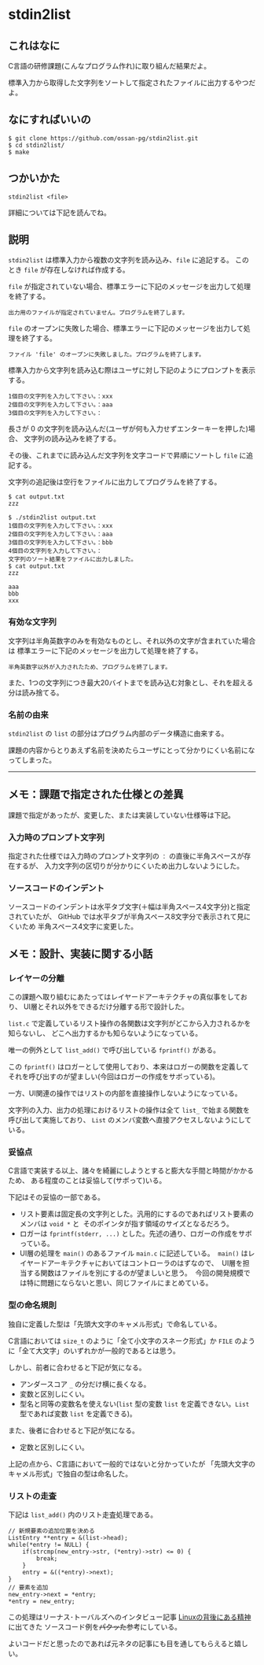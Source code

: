 # stdin2list

## これはなに

C言語の研修課題(こんなプログラム作れ)に取り組んだ結果だよ。

標準入力から取得した文字列をソートして指定されたファイルに出力するやつだよ。

## なにすればいいの

```
$ git clone https://github.com/ossan-pg/stdin2list.git
$ cd stdin2list/
$ make
```

## つかいかた

```
stdin2list <file>
```

詳細については下記を読んでね。

## 説明

`stdin2list` は標準入力から複数の文字列を読み込み、`file` に追記する。
このとき `file` が存在しなければ作成する。

`file` が指定されていない場合、標準エラーに下記のメッセージを出力して処理を終了する。

```
出力用のファイルが指定されていません。プログラムを終了します。
```

`file` のオープンに失敗した場合、標準エラーに下記のメッセージを出力して処理を終了する。

```
ファイル 'file' のオープンに失敗しました。プログラムを終了します。
```

標準入力から文字列を読み込む際はユーザに対し下記のようにプロンプトを表示する。
```
1個目の文字列を入力して下さい。：xxx
2個目の文字列を入力して下さい。：aaa
3個目の文字列を入力して下さい。：
```

長さが 0 の文字列を読み込んだ(ユーザが何も入力せずエンターキーを押した)場合、
文字列の読み込みを終了する。

その後、これまでに読み込んだ文字列を文字コードで昇順にソートし `file` に追記する。

文字列の追記後は空行をファイルに出力してプログラムを終了する。

```
$ cat output.txt
zzz

$ ./stdin2list output.txt
1個目の文字列を入力して下さい。：xxx
2個目の文字列を入力して下さい。：aaa
3個目の文字列を入力して下さい。：bbb
4個目の文字列を入力して下さい。：
文字列のソート結果をファイルに出力しました。
$ cat output.txt
zzz

aaa
bbb
xxx

```

### 有効な文字列

文字列は半角英数字のみを有効なものとし、それ以外の文字が含まれていた場合は
標準エラーに下記のメッセージを出力して処理を終了する。

```
半角英数字以外が入力されたため、プログラムを終了します。
```

また、1つの文字列につき最大20バイトまでを読み込む対象とし、それを超える分は読み捨てる。

### 名前の由来

`stdin2list` の `list` の部分はプログラム内部のデータ構造に由来する。

課題の内容からとりあえず名前を決めたらユーザにとって分かりにくい名前になってしまった。

---

## メモ：課題で指定された仕様との差異

課題で指定があったが、変更した、または実装していない仕様等は下記。

### 入力時のプロンプト文字列

指定された仕様では入力時のプロンプト文字列の `：` の直後に半角スペースが存在するが、
入力文字列の区切りが分かりにくいため出力しないようにした。

### ソースコードのインデント

ソースコードのインデントは水平タブ文字(＋幅は半角スペース4文字分)と指定されていたが、
GitHub では水平タブが半角スペース8文字分で表示されて見にくいため
半角スペース4文字に変更した。

## メモ：設計、実装に関する小話

### レイヤーの分離

この課題へ取り組むにあたってはレイヤードアーキテクチャの真似事をしており、
UI層とそれ以外をできるだけ分離する形で設計した。

`list.c` で定義しているリスト操作の各関数は文字列がどこから入力されるかを知らないし、
どこへ出力するかも知らないようになっている。

唯一の例外として `list_add()` で呼び出している `fprintf()` がある。

この `fprintf()` はロガーとして使用しており、本来はロガーの関数を定義して
それを呼び出すのが望ましい(今回はロガーの作成をサボっている)。

一方、UI関連の操作ではリストの内部を直接操作しないようになっている。

文字列の入力、出力の処理におけるリストの操作は全て `list_` で始まる関数を呼び出して実施しており、
`List` のメンバ変数へ直接アクセスしないようにしている。

### 妥協点

C言語で実装する以上、諸々を綺麗にしようとすると膨大な手間と時間がかかるため、
ある程度のことは妥協して(サボって)いる。

下記はその妥協の一部である。

* リスト要素は固定長の文字列とした。汎用的にするのであればリスト要素のメンバは `void *` と
  そのポインタが指す領域のサイズとなるだろう。
* ロガーは `fprintf(stderr, ...)` とした。先述の通り、ロガーの作成をサボっている。
* UI層の処理を `main()` のあるファイル `main.c` に記述している。
  `main()` はレイヤードアーキテクチャにおいてはコントローラのはずなので、
  UI層を担当する関数はファイルを別にするのが望ましいと思う。
  今回の開発規模では特に問題にならないと思い、同じファイルにまとめている。

### 型の命名規則

独自に定義した型は「先頭大文字のキャメル形式」で命名している。

C言語においては `size_t` のように「全て小文字のスネーク形式」か
`FILE` のように「全て大文字」のいずれかが一般的であるとは思う。

しかし、前者に合わせると下記が気になる。
* アンダースコア `_` の分だけ横に長くなる。
* 変数と区別しにくい。
* 型名と同等の変数名を使えない(`list` 型の変数 `list` を定義できない。`List` 型であれば変数 `list` を定義できる)。

また、後者に合わせると下記が気になる。
* 定数と区別しにくい。

上記の点から、C言語において一般的ではないと分かっていたが
「先頭大文字のキャメル形式」で独自の型は命名した。

### リストの走査

下記は `list_add()` 内のリスト走査処理である。

```
// 新規要素の追加位置を決める
ListEntry **entry = &(list->head);
while(*entry != NULL) {
    if(strcmp(new_entry->str, (*entry)->str) <= 0) {
        break;
    }
    entry = &((*entry)->next);
}
// 要素を追加
new_entry->next = *entry;
*entry = new_entry;
```

この処理はリーナス･トーバルズへのインタビュー記事 [Linuxの背後にある精神](http://www.aoky.net/articles/linus_torvalds/the_mind_behind_linux.htm "Linuxの背後にある精神") に出てきた
ソースコード例を~~パクッた~~参考にしている。

よいコードだと思ったのであれば元ネタの記事にも目を通してもらえると嬉しい。
